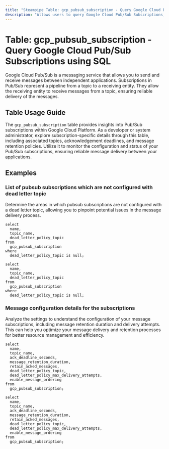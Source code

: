 ```yaml
---
title: "Steampipe Table: gcp_pubsub_subscription - Query Google Cloud Pub/Sub Subscriptions using SQL"
description: "Allows users to query Google Cloud Pub/Sub Subscriptions, specifically providing details on subscription configuration, including topics, acknowledgement deadlines, and retention policies."
---
```


# Table: gcp_pubsub_subscription - Query Google Cloud Pub/Sub Subscriptions using SQL

Google Cloud Pub/Sub is a messaging service that allows you to send and receive messages between independent applications. Subscriptions in Pub/Sub represent a pipeline from a topic to a receiving entity. They allow the receiving entity to receive messages from a topic, ensuring reliable delivery of the messages.

## Table Usage Guide

The `gcp_pubsub_subscription` table provides insights into Pub/Sub subscriptions within Google Cloud Platform. As a developer or system administrator, explore subscription-specific details through this table, including associated topics, acknowledgement deadlines, and message retention policies. Utilize it to monitor the configuration and status of your Pub/Sub subscriptions, ensuring reliable message delivery between your applications.

## Examples

### List of pubsub subscriptions which are not configured with dead letter topic
Determine the areas in which pubsub subscriptions are not configured with a dead letter topic, allowing you to pinpoint potential issues in the message delivery process.

```sql+postgres
select
  name,
  topic_name,
  dead_letter_policy_topic
from
  gcp_pubsub_subscription
where
  dead_letter_policy_topic is null;
```

```sql+sqlite
select
  name,
  topic_name,
  dead_letter_policy_topic
from
  gcp_pubsub_subscription
where
  dead_letter_policy_topic is null;
```


### Message configuration details for the subscriptions
Analyze the settings to understand the configuration of your message subscriptions, including message retention duration and delivery attempts. This can help you optimize your message delivery and retention processes for better resource management and efficiency.

```sql+postgres
select
  name,
  topic_name,
  ack_deadline_seconds,
  message_retention_duration,
  retain_acked_messages,
  dead_letter_policy_topic,
  dead_letter_policy_max_delivery_attempts,
  enable_message_ordering
from
  gcp_pubsub_subscription;
```

```sql+sqlite
select
  name,
  topic_name,
  ack_deadline_seconds,
  message_retention_duration,
  retain_acked_messages,
  dead_letter_policy_topic,
  dead_letter_policy_max_delivery_attempts,
  enable_message_ordering
from
  gcp_pubsub_subscription;
```